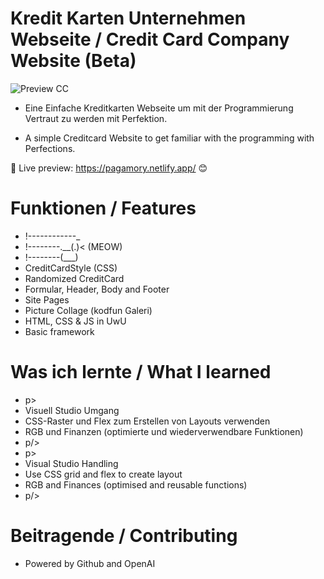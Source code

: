 # Kredit Karten Unternehmen Webseite / Credit Card Company Website (Beta)

![Preview CC](https://github.com/PadJey/payment/assets/89216593/a0a681ef-e40c-4239-8358-20c5d929df17)


- Eine Einfache Kreditkarten Webseite um mit der Programmierung Vertraut zu werden mit Perfektion.

- A simple Creditcard Website to get familiar with the programming with Perfections.

🔗 Live preview: https://pagamory.netlify.app/ 😊


# Funktionen / Features

- !------------_
- !--------.__(.)< (MEOW)
- !--------(___)   
- CreditCardStyle (CSS)
- Randomized CreditCard
- Formular, Header, Body and Footer
- Site Pages
- Picture Collage (kodfun Galeri)
- HTML, CSS & JS in UwU
- Basic framework


# Was ich lernte / What I learned 

- p>
- Visuell Studio Umgang
- CSS-Raster und Flex zum Erstellen von Layouts verwenden
- RGB und Finanzen (optimierte und wiederverwendbare Funktionen)
- p/>
- p>
- Visual Studio Handling
- Use CSS grid and flex to create layout
- RGB and Finances (optimised and reusable functions)
- p/>


# Beitragende / Contributing

- Powered by Github and OpenAI
